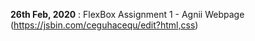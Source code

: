 **26th Feb, 2020** : FlexBox Assignment 1 - Agnii Webpage (https://jsbin.com/ceguhacequ/edit?html,css)
